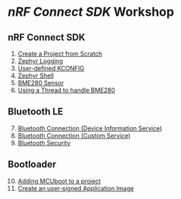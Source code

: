 # _nRF Connect SDK_ Workshop

## nRF Connect SDK 
1) [Create a Project from Scratch](https://github.com/ChrisKurz/nRF_Connect_SDK/blob/main/doc/NCSv2.3.0_01_ProjectFromScratch.md)
2) [Zephyr Logging](https://github.com/ChrisKurz/nRF_Connect_SDK/blob/main/doc/NCSv2.3.0_02_ZephyrLogging.md)
3) [User-defined KCONFIG](https://github.com/ChrisKurz/nRF_Connect_SDK/blob/main/doc/NCSv2.3.0_03_User-Defined_KCONFIG.md)
4) [Zephyr Shell](https://github.com/ChrisKurz/nRF_Connect_SDK/blob/main/doc/NCSv2.3.0_10_ZephyrShell.md)
5) [BME280 Sensor ](https://github.com/ChrisKurz/nRF_Connect_SDK/blob/main/doc/NCSv2.3.0_ZDD_Sensors_BME280_nRF52840.md)
6) [Using a Thread to handle BME280](https://github.com/ChrisKurz/nRF_Connect_SDK/blob/main/doc/NCSv2.3.0_ZKS_Threads_BME280.md)

## Bluetooth LE
7) [Bluetooth Connection (Device Information Service)](https://github.com/ChrisKurz/Bluetooth/blob/main/doc/NCSv2.3.0_02_peripheral_Service_DeviceInformation.md)
8) [Bluetooth Connection (Custom Service)](https://github.com/ChrisKurz/Bluetooth/blob/main/doc/NCSv2.3.0_03_peripheral_CustomService.md)
9) [Bluetooth Security](https://github.com/ChrisKurz/Bluetooth/blob/main/doc/NCSv2.3.0_10_peripheral_EnableSecurity.md)

## Bootloader
10) [Adding MCUboot to a project](https://github.com/ChrisKurz/MCUboot/blob/main/doc/NCSv2.3.0_01-AddingMcubootToProject.md)
11) [Create an user-signed Application Image](https://github.com/ChrisKurz/MCUboot/blob/main/doc/NCSv2.3.0_ImageSigning_(ecdsa-p256).md)
